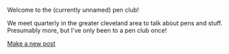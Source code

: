 Welcome to the (currently unnamed) pen club!

We meet quarterly in the greater cleveland area to talk about pens and stuff.
Presumably more, but I've only been to a pen club once!

[Make a new post](https://github.com/clevelandpenclub/clevelandpenclub.github.io/new/main/_posts)

<script src="https://giscus.app/client.js"
        data-repo="clevelandpenclub/clevelandpenclub.github.io"
        data-repo-id="R_kgDONeh5oQ"
        data-category="Announcements"
        data-category-id="DIC_kwDONeh5oc4Cl6ba"
        data-mapping="pathname"
        data-strict="1"
        data-reactions-enabled="1"
        data-emit-metadata="0"
        data-input-position="top"
        data-theme="preferred_color_scheme"
        data-lang="en"
        crossorigin="anonymous"
        async>
</script>
